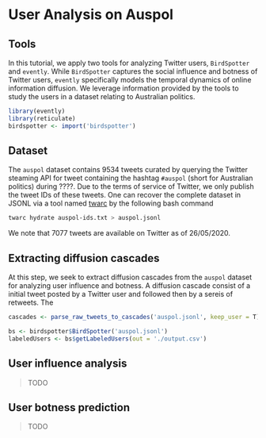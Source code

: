 User Analysis on Auspol
================

## Tools

In this tutorial, we apply two tools for analyzing Twitter users,
`BirdSpotter` and `evently`. While `BirdSpotter` captures the social
influence and botness of Twitter users, `evently` specifically models
the temporal dynamics of online information diffusion. We leverage
information provided by the tools to study the users in a dataset
relating to Australian politics.

``` r
library(evently)
library(reticulate)
birdspotter <- import('birdspotter')
```

## Dataset

The `auspol` dataset contains 9534 tweets curated by querying the
Twitter steaming API for tweet containing the hashtag `#auspol` (short
for Australian politics) during ????. Due to the terms of service of
Twitter, we only publish the tweet IDs of these tweets. One can recover
the complete dataset in JSONL via a tool named
[twarc](https://github.com/DocNow/twarc) by the following bash command

``` bash
twarc hydrate auspol-ids.txt > auspol.jsonl
```

We note that 7077 tweets are available on Twitter as of 26/05/2020.

## Extracting diffusion cascades

At this step, we seek to extract diffusion cascades from the `auspol`
dataset for analyzing user influence and botness. A diffusion cascade
consist of a initial tweet posted by a Twitter user and followed then by
a sereis of retweets. The

``` r
cascades <- parse_raw_tweets_to_cascades('auspol.jsonl', keep_user = T)
```

``` r
bs <- birdspotter$BirdSpotter('auspol.jsonl')
labeledUsers <- bs$getLabeledUsers(out = './output.csv')
```

## User influence analysis

> TODO

## User botness prediction

> TODO
